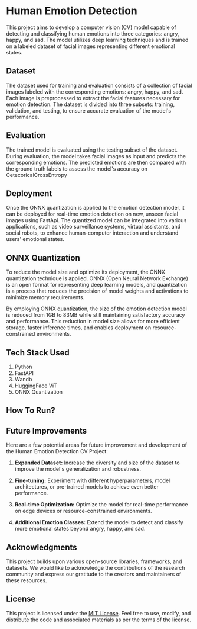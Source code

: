 # **Human Emotion Detection**

This project aims to develop a computer vision (CV) model capable of detecting and classifying human emotions into three categories: angry, happy, and sad. The model utilizes deep learning techniques and is trained on a labeled dataset of facial images representing different emotional states.

## Dataset
The dataset used for training and evaluation consists of a collection of facial images labeled with the corresponding emotions: angry, happy, and sad. Each image is preprocessed to extract the facial features necessary for emotion detection. The dataset is divided into three subsets: training, validation, and testing, to ensure accurate evaluation of the model's performance.


## Evaluation
The trained model is evaluated using the testing subset of the dataset. During evaluation, the model takes facial images as input and predicts the corresponding emotions. The predicted emotions are then compared with the ground truth labels to assess the model's accuracy on CetecoricalCrossEntropy

## Deployment
Once the ONNX quantization is applied to the emotion detection model, it can be deployed for real-time emotion detection on new, unseen facial images using FastApi. The quantized model can be integrated into various applications, such as video surveillance systems, virtual assistants, and social robots, to enhance human-computer interaction and understand users' emotional states.

## ONNX Quantization
To reduce the model size and optimize its deployment, the ONNX quantization technique is applied. ONNX (Open Neural Network Exchange) is an open format for representing deep learning models, and quantization is a process that reduces the precision of model weights and activations to minimize memory requirements.

By employing ONNX quantization, the size of the emotion detection model is reduced from 1GB to 83MB while still maintaining satisfactory accuracy and performance. This reduction in model size allows for more efficient storage, faster inference times, and enables deployment on resource-constrained environments.

## **Tech Stack Used**
 1. Python
 2. FastAPI
 3. Wandb
 4. HuggingFace ViT
 5. ONNX Quantization

## How To Run?

## **Future Improvements**
Here are a few potential areas for future improvement and development of the Human Emotion Detection CV Project:
 
1. **Expanded Dataset:** Increase the diversity and size of the dataset to improve the model's generalization and robustness.

2. **Fine-tuning:** Experiment with different hyperparameters, model architectures, or pre-trained models to achieve even better performance.
 
3. **Real-time Optimization:** Optimize the model for real-time performance on edge devices or resource-constrained environments.
 
4. **Additional Emotion Classes:** Extend the model to detect and classify more emotional states beyond angry, happy, and sad.

## Acknowledgments
This project builds upon various open-source libraries, frameworks, and datasets. We would like to acknowledge the contributions of the research community and express our gratitude to the creators and maintainers of these resources.

## License
This project is licensed under the [MIT License](https://github.com/git/git-scm.com/blob/main/MIT-LICENSE.txt). Feel free to use, modify, and distribute the code and associated materials as per the terms of the license.
